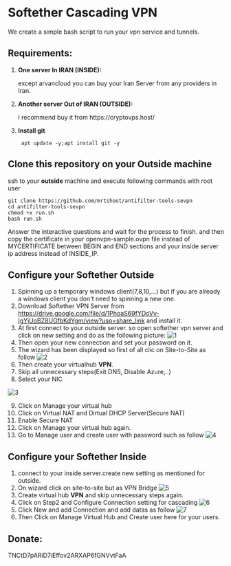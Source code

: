 # Softether Cascading VPN
We create a simple bash script to run your vpn service and tunnels.
## Requirements:
1. **One server In IRAN (INSIDE):** 
    <p>except arvancloud you can buy your Iran Server from any providers in Iran.</p>

2. **Another server Out of IRAN (OUTSIDE):**
   <p>I recommend buy it from https://cryptovps.host/</p>
   
3. **Install git**

   ``` apt update -y;apt install git -y```
   
## Clone this repository on your **Outside** machine
ssh to your **outside** machine and execute following commands with root user

```
git clone https://github.com/mrtshoot/antifilter-tools-sevpn
cd antifilter-tools-sevpn
chmod +x run.sh
bash run.sh
```
Answer the interactive questions and wait for the process to finish.
and then copy the certificate in your openvpn-sample.ovpn file instead of MYCERTIFICATE between BEGIN and END sections and your inside server ip address instead of INSIDE_IP.

## Configure your Softether Outside
1. Spinning up a temporary windows client(7,8,10,...) but if you are already a windows client you don't need to spinning a new one.
2. Download Softether VPN Server from https://drive.google.com/file/d/1PhoaS69fYDoVv-IgYjUoBZ8UGfbKdYgm/view?usp=share_link and install it.
3. At first connect to your outside server. so open softether vpn server and click on new setting and do as the following picture:
![1](https://user-images.githubusercontent.com/56720170/226371171-0408a7e4-e146-413f-9040-6d0d950ff99f.png)
4. Then open your new connection and set your password on it.
5. The wizard has been displayed so first of all clic on Site-to-Site as follow
![2](https://user-images.githubusercontent.com/56720170/226372483-f8f616a0-1e74-4f66-a7c6-9d9c021353fa.png)
6. Then create your virtualhub **VPN**.
7. Skip all unnecessary steps(Exit DNS, Disable Azure,..)
8. Select your NIC

![3](https://user-images.githubusercontent.com/56720170/226373404-2c17535e-3125-4f55-92de-1214d00df8d3.png)

9. Click on Manage your virtual hub
10. Click on Virtual NAT and Dirtual DHCP Server(Secure NAT)
11. Enable Secure NAT
12. Click on Manage your virtual hub again.
13. Go to Manage user and create user with password such as follow
![4](https://user-images.githubusercontent.com/56720170/226374988-8769165e-c18a-484c-8442-60b2cd26d62e.png)

## Configure your Softether Inside
1. connect to your inside server.create new setting as mentioned for outside.
2. On wizard click on site-to-site but as VPN Bridge
![5](https://user-images.githubusercontent.com/56720170/226376131-194bf703-5164-48f7-a0bb-cb09824fe36c.png)
3. Create virtual hub **VPN** and skip unnecessary steps again.
4. Click on Step2 and Configure Connection setting for cascading
![6](https://user-images.githubusercontent.com/56720170/226376894-678cc381-6de3-4c59-8e15-3d9a9416ed9c.png)
5. Click New and add Connection and add datas as follow
![7](https://user-images.githubusercontent.com/56720170/226377650-450c1138-a023-4cbf-bd24-d1624a255ddc.png)
6. Then Click on Manage Virtual Hub and Create user here for your users.

## Donate: 
TNCtD7pARiD7iEffov2ARXAP6fGNVvtFaA
